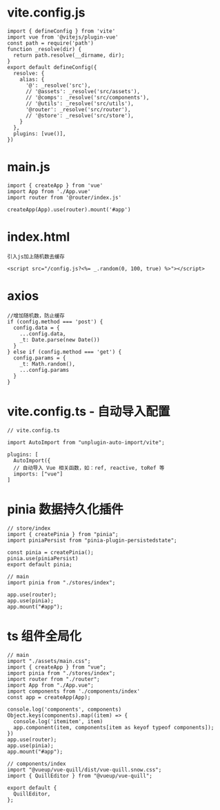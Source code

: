 # vite.config.js

    import { defineConfig } from 'vite'
    import vue from '@vitejs/plugin-vue'
    const path = require('path')
    function _resolve(dir) {
      return path.resolve(__dirname, dir);
    }
    export default defineConfig({
      resolve: {
        alias: {
          '@': _resolve('src'),
          // '@assets': _resolve('src/assets'),
          // '@comps': _resolve('src/components'),
          // '@utils': _resolve('src/utils'),
          '@router': _resolve('src/router'),
          // '@store': _resolve('src/store'),
        }
      },
      plugins: [vue()],
    })

# main.js

    import { createApp } from 'vue'
    import App from './App.vue'
    import router from '@router/index.js'

    createApp(App).use(router).mount('#app')

# index.html

    引入js加上随机数去缓存

    <script src="/config.js?<%= _.random(0, 100, true) %>"></script>

# axios

    //增加随机数，防止缓存
    if (config.method === 'post') {
      config.data = {
        ...config.data,
        _t: Date.parse(new Date())
      }
    } else if (config.method === 'get') {
      config.params = {
        _t: Math.random(),
        ...config.params
      }
    }

# vite.config.ts - 自动导入配置

    // vite.config.ts

    import AutoImport from "unplugin-auto-import/vite";

    plugins: [
      AutoImport({
      // 自动导入 Vue 相关函数，如：ref, reactive, toRef 等
      imports: ["vue"]
    ]

# pinia 数据持久化插件

    // store/index
    import { createPinia } from "pinia";
    import piniaPersist from "pinia-plugin-persistedstate";

    const pinia = createPinia();
    pinia.use(piniaPersist)
    export default pinia;

    // main
    import pinia from "./stores/index";

    app.use(router);
    app.use(pinia);
    app.mount("#app");

# ts 组件全局化
    // main
    import "./assets/main.css";
    import { createApp } from "vue";
    import pinia from "./stores/index";
    import router from "./router";
    import App from "./App.vue";
    import components from './components/index'
    const app = createApp(App);

    console.log('components', components)
    Object.keys(components).map((item) => {
      console.log('itemitem', item)
      app.component(item, components[item as keyof typeof components]);
    })
    app.use(router);
    app.use(pinia);
    app.mount("#app");

    // components/index
    import "@vueup/vue-quill/dist/vue-quill.snow.css";
    import { QuillEditor } from "@vueup/vue-quill";

    export default {
      QuillEditor,
    };

